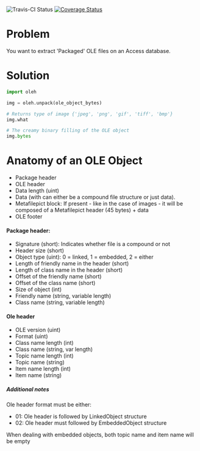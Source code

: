 ![Travis-CI Status](https://travis-ci.org/juan-fdz-hawa/oleh.svg?branch=master)
[![Coverage Status](https://coveralls.io/repos/github/juan-fdz-hawa/oleh/badge.svg?branch=master)](https://coveralls.io/github/juan-fdz-hawa/oleh?branch=master)

# Problem
You want to extract 'Packaged' OLE files on an Access database.

# Solution
```python
import oleh

img = oleh.unpack(ole_object_bytes)

# Returns type of image {'jpeg', 'png', 'gif', 'tiff', 'bmp'}
img.what

# The creamy binary filling of the OLE object
img.bytes
```

# Anatomy of an OLE Object
- Package header
- OLE header
- Data length (uint)
- Data (with can either be a compound file structure or just data).
- Metafilepict block: If present - like in the case of images - it will be composed of a Metafilepict header (45 bytes) + data
- OLE footer

#### Package header:
- Signature (short): Indicates whether file is a compound or not
- Header size (short)
- Object type (uint): 0 = linked, 1 = embedded, 2 = either
- Length of friendly name in the header (short)
- Length of class name in the header (short)
- Offset of the friendly name (short)
- Offset of the class name (short)
- Size of object (int)
- Friendly name (string, variable length)
- Class name (string, variable length)

#### Ole header
- OLE version (uint)
- Format (uint)
- Class name length (int)
- Class name (string, var length)
- Topic name length (int)
- Topic name (string)
- Item name length (int)
- Item name (string)

##### Additional notes
Ole header format must be either:
- 01: Ole header is followed by LinkedObject structure
- 02: Ole header must followed by EmbeddedObject structure

When dealing with embedded objects, both topic name and item name will be empty
